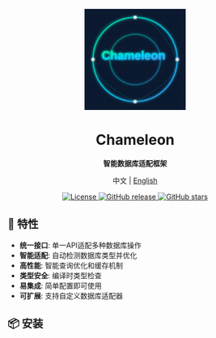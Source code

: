 <p align="center">
  <img src="./assets/Chameleon.svg" alt="Chameleon Logo" width="200" height="200"/>
</p>

<h1 align="center">Chameleon</h1>

<p align="center">
  <strong>智能数据库适配框架</strong>
</p>

<p align="center">
  中文 | <a href="README.md">English</a>
</p>

<p align="center">
  <a href="LICENSE">
    <img src="https://img.shields.io/badge/license-Apache%202-blue.svg" alt="License"/>
  </a>
  <a href="https://github.com/yourusername/chameleon/releases">
    <img src="https://img.shields.io/github/v/release/yourusername/chameleon" alt="GitHub release"/>
  </a>
  <a href="https://github.com/yourusername/chameleon/stargazers">
    <img src="https://img.shields.io/github/stars/yourusername/chameleon" alt="GitHub stars"/>
  </a>
</p>

## 🚀 特性

- **统一接口**: 单一API适配多种数据库操作
- **智能适配**: 自动检测数据库类型并优化
- **高性能**: 智能查询优化和缓存机制
- **类型安全**: 编译时类型检查
- **易集成**: 简单配置即可使用
- **可扩展**: 支持自定义数据库适配器

## 📦 安装
